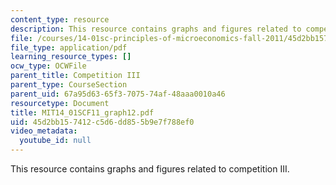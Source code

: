 ```yaml
---
content_type: resource
description: This resource contains graphs and figures related to competition III.
file: /courses/14-01sc-principles-of-microeconomics-fall-2011/45d2bb157412c5d6dd855b9e7f788ef0_MIT14_01SCF11_graph12.pdf
file_type: application/pdf
learning_resource_types: []
ocw_type: OCWFile
parent_title: Competition III
parent_type: CourseSection
parent_uid: 67a95d63-65f3-7075-74af-48aaa0010a46
resourcetype: Document
title: MIT14_01SCF11_graph12.pdf
uid: 45d2bb15-7412-c5d6-dd85-5b9e7f788ef0
video_metadata:
  youtube_id: null
---
```

This resource contains graphs and figures related to competition III.